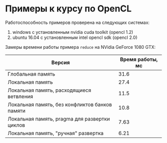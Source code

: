 # Примеры к курсу по OpenCL

Работоспособность примеров проверена на следующих системах:
1. windows с установленным nvidia cuda toolkit (opencl 1.2) 
1. ubuntu 16.04 с установленным intel opencl sdk (opencl 2.0)

Замеры времени работы примера `reduce` на NVidia GeForce 1080 GTX:

| Версия                                         | Время работы, мс |
|------------------------------------------------|------------------|
| Глобальная память                              | 31.6             |
| Локальная память                               | 27.4             |
| Локальная память, расходящиеся ветвления       | 11.5             |
| Локальная память, без конфликтов банков памяти | 10.8             |
| Локальная память, pragma для развертки циклов  | 7.63             |
| Локальная память, "ручная" развертка           | 6.21             |
